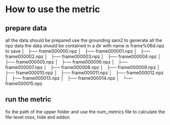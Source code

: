 # How to use the metric 

## prepare data 
all the data should be prepared use the grounding sam2 to generate all the npz data 
the data should be contained in  a dir with name is frame%06d.npz to save 
│   ├── frame000000.npz
│   ├── frame000001.npz
│   ├── frame000002.npz
│   ├── frame000003.npz
│   ├── frame000004.npz
│   ├── frame000005.npz
│   ├── frame000006.npz
│   ├── frame000007.npz
│   ├── frame000008.npz
│   ├── frame000009.npz
│   ├── frame000010.npz
│   ├── frame000011.npz
│   ├── frame000012.npz
│   ├── frame000013.npz
│   ├── frame000014.npz
│   └── frame000015.npz

## run the metric 
fix the path of the upper folder 
and use the num_metrics file to calculate the file-level miss, hide and addon
